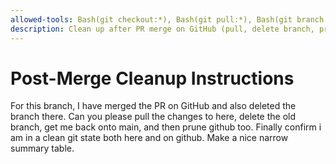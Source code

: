 ```yaml
---
allowed-tools: Bash(git checkout:*), Bash(git pull:*), Bash(git branch:*), Bash(git remote:*)
description: Clean up after PR merge on GitHub (pull, delete branch, prune, switch to main)
---
```


# Post-Merge Cleanup Instructions

For this branch, I have merged the PR on GitHub and also deleted the branch there. Can you please pull the changes to here, delete the old branch, get me back onto main, and then prune github too. Finally confirm i am in a clean git state both here and on github. Make a nice narrow summary table.

